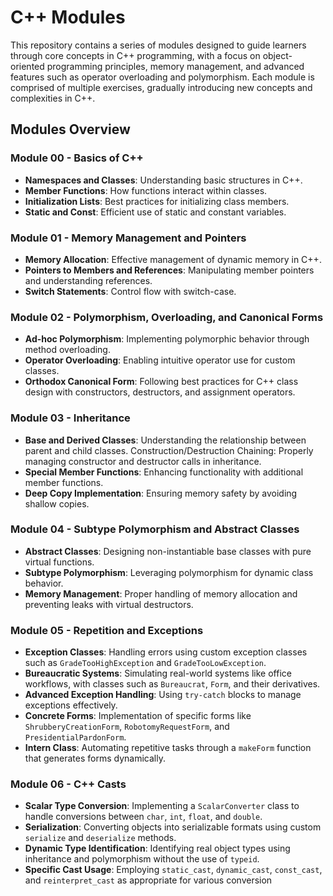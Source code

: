 # C++ Modules

This repository contains a series of modules designed to guide learners through core concepts in C++ programming, with a focus on object-oriented programming principles, memory management, and advanced features such as operator overloading and polymorphism. Each module is comprised of multiple exercises, gradually introducing new concepts and complexities in C++.

## Modules Overview

### Module 00 - Basics of C++

- **Namespaces and Classes**: Understanding basic structures in C++.
- **Member Functions**: How functions interact within classes.
- **Initialization Lists**: Best practices for initializing class members.
- **Static and Const**: Efficient use of static and constant variables.

### Module 01 - Memory Management and Pointers

- **Memory Allocation**: Effective management of dynamic memory in C++.
- **Pointers to Members and References**: Manipulating member pointers and understanding references.
- **Switch Statements**: Control flow with switch-case.

### Module 02 - Polymorphism, Overloading, and Canonical Forms

- **Ad-hoc Polymorphism**: Implementing polymorphic behavior through method overloading.
- **Operator Overloading**: Enabling intuitive operator use for custom classes.
- **Orthodox Canonical Form**: Following best practices for C++ class design with constructors, destructors, and assignment operators.

### Module 03 - Inheritance

- **Base and Derived Classes**: Understanding the relationship between parent and child classes.
    Construction/Destruction Chaining: Properly managing constructor and destructor calls in inheritance.
- **Special Member Functions**: Enhancing functionality with additional member functions.
- **Deep Copy Implementation**: Ensuring memory safety by avoiding shallow copies.

### Module 04 - Subtype Polymorphism and Abstract Classes

- **Abstract Classes**: Designing non-instantiable base classes with pure virtual functions.
- **Subtype Polymorphism**: Leveraging polymorphism for dynamic class behavior.
- **Memory Management**: Proper handling of memory allocation and preventing leaks with virtual destructors.

### Module 05 - Repetition and Exceptions

- **Exception Classes**: Handling errors using custom exception classes such as `GradeTooHighException` and `GradeTooLowException`.
- **Bureaucratic Systems**: Simulating real-world systems like office workflows, with classes such as `Bureaucrat`, `Form`, and their derivatives.
- **Advanced Exception Handling**: Using `try-catch` blocks to manage exceptions effectively.
- **Concrete Forms**: Implementation of specific forms like `ShrubberyCreationForm`, `RobotomyRequestForm`, and `PresidentialPardonForm`.
- **Intern Class**: Automating repetitive tasks through a `makeForm` function that generates forms dynamically.

### Module 06 - C++ Casts

- **Scalar Type Conversion**: Implementing a `ScalarConverter` class to handle conversions between `char`, `int`, `float`, and `double`.
- **Serialization**: Converting objects into serializable formats using custom `serialize` and `deserialize` methods.
- **Dynamic Type Identification**: Identifying real object types using inheritance and polymorphism without the use of `typeid`.
- **Specific Cast Usage**: Employing `static_cast`, `dynamic_cast`, `const_cast`, and `reinterpret_cast` as appropriate for various conversion

